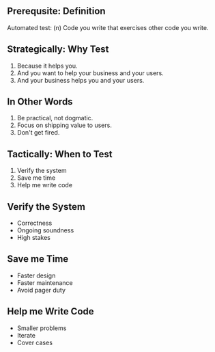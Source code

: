 ## Prerequsite: Definition

Automated test: (n) Code you write that exercises other code you write.



## Strategically: Why Test

1. Because it helps you.
1. And you want to help your business and your users.
1. And your business helps you and your users.

## In Other Words

1. Be practical, not dogmatic.
1. Focus on shipping value to users.
1. Don't get fired.



## Tactically: When to Test

1. Verify the system
1. Save me time
1. Help me write code

## Verify the System

- Correctness
- Ongoing soundness
- High stakes

## Save me Time

- Faster design
- Faster maintenance
- Avoid pager duty

## Help me Write Code

- Smaller problems
- Iterate
- Cover cases
